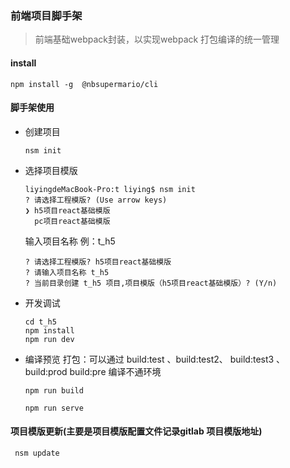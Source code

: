 ### 前端项目脚手架
> 前端基础webpack封装，以实现webpack 打包编译的统一管理



#### install 

```shell
npm install -g  @nbsupermario/cli 
```

#### 脚手架使用

- 创建项目
	
	```shell
	nsm init
	```
	
- 选择项目模版

	```shell
	liyingdeMacBook-Pro:t liying$ nsm init
	? 请选择工程模版? (Use arrow keys)
	❯ h5项目react基础模版 
	  pc项目react基础模版 
	```
	
	输入项目名称 例：t_h5
	
	```shell
	? 请选择工程模版? h5项目react基础模版
	? 请输入项目名称 t_h5
	? 当前目录创建 t_h5 项目,项目模版（h5项目react基础模版）? (Y/n) 
	```
	
- 开发调试
	
	```shell
	cd t_h5
	npm install
	npm run dev
	```
	
- 编译预览
	打包：可以通过 build:test 、build:test2、 build:test3 、build:prod build:pre 编译不通环境
	
	```shell
	npm run build
	```
	
	```shell
	npm run serve
	```

#### 项目模版更新(主要是项目模版配置文件记录gitlab 项目模版地址)

```shell
 nsm update
```